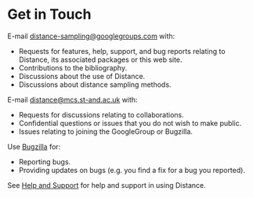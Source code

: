 Get in Touch
============

E-mail distance-sampling@googlegroups.com with:

* Requests for features, help, support, and bug reports relating to 
  Distance, its associated packages or this web site.
* Contributions to the bibliography.
* Discussions about the use of Distance.
* Discussions about distance sampling methods.

E-mail distance@mcs.st-and.ac.uk with:

* Requests for discussions relating to collaborations.
* Confidential questions or issues that you do not wish to make public.
* Issues relating to joining the GoogleGroup or Bugzilla.

Use [Bugzilla](http://www.ruwpa.st-and.ac.uk/distance/bugzilla) for:

* Reporting bugs.
* Providing updates on bugs (e.g. you find a fix for a bug you reported).

See [Help and Support](./HelpAndSupport.md) for help and support in using Distance.
